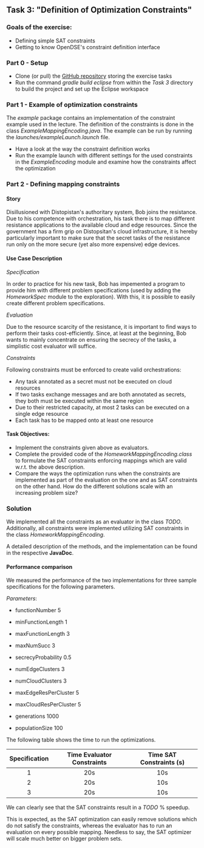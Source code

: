 


## Task 3: "Definition of Optimization Constraints"

### Goals of the exercise:

* Defining simple SAT constraints
* Getting to know OpenDSE's constraint definition interface

### Part 0 - Setup

* Clone (or pull) the [GitHub repository](https://github.com/uibk-dps-teaching/SchedulingApproachesDistributedSystems) storing the exercise tasks
* Run the command _gradle build eclipse_ from within the _Task 3_ directory to build the project and set up the Eclipse workspace

### Part 1 - Example of optimization constraints

The _example_ package contains an implementation of the constraint example used in the lecture. The definition of the constraints is done in the class _ExampleMappingEncoding.java_. The example can be run by running the _launches/exampleLaunch.launch_ file.

* Have a look at the way the constraint definition works
* Run the example launch with different settings for the used constraints in the _ExampleEncoding_ module and examine how the constraints affect the optimization
 
### Part 2 - Defining mapping constraints

#### Story

Disillusioned with Distopistan's authoritary system, Bob joins the resistance. Due to his competence with orchestration, his task there is to map different resistance applications to the available cloud and edge resources. Since the government has a firm grip on Distopsitan's cloud infrastructure, it is hereby particularly important to make sure that the secret tasks of the resistance run only on the more secure (yet also more expensive) edge devices. 

#### Use Case Description

*Specification*

In order to practice for his new task, Bob has impemented a program to provide him with different problem specifications (used by adding the _HomeworkSpec_ module to the exploration). With this, it is possible to easily create different problem specifications.

*Evaluation*

Due to the resource scarcity of the resistance, it is important to find ways to perform their tasks cost-efficiently. Since, at least at the beginning, Bob wants to mainly concentrate on ensuring the secrecy of the tasks, a simplistic cost evaluator will suffice.

*Constraints*

Following constraints must be enforced to create valid orchestrations:

* Any task annotated as a secret must not be executed on cloud resources
* If two tasks exchange messages and are both annotated as secrets, they both must be executed within the same region
* Due to their restricted capacity, at most 2 tasks can be executed on a single edge resource
* Each task has to be mapped onto at least one resource

#### Task Objectives:

- Implement the constraints given above as evaluators.
- Complete the provided code of the _HomeworkMappingEncoding.class_ to formulate the SAT constraints enforcing mappings which are valid w.r.t. the above description.
- Compare the ways the optimization runs when the constraints are implemented as part of the evaluation on the one and as SAT constraints on the other hand. How do the different solutions scale with an increasing problem size?


### Solution

We implemented all the constraints as an evaluator in the class _TODO_.
Additionally, all constraints were implemented utilizing SAT constraints in the class _HomeworkMappingEncoding_.

A detailed description of the methods, and the implementation can be found in the respective **JavaDoc**.

#### Performance comparison

We measured the performance of the two implementations for three sample specifications for the following parameters.

_Parameters_:
- functionNumber 5
- minFunctionLength 1
- maxFunctionLength 3
- maxNumSucc 3
- secrecyProbability 0.5
- numEdgeClusters 3
- numCloudClusters 3
- maxEdgeResPerCluster 5
- maxCloudResPerCluster 5


- generations 1000
- populationSize 100

The following table shows the time to run the optimizations.

| Specification | Time Evaluator Constraints | Time SAT Constraints (s) |
|:-------------:|:--------------------------:|:------------------------:|
|       1       |             20s            |            10s           |
|       2       |             20s            |            10s           |
|       3       |             20s            |            10s           |


We can clearly see that the SAT constraints result in a _TODO_ % speedup.

This is expected, as the SAT optimization can easily remove solutions which do not satisfy the constraints, whereas the evaluator has to run an evaluation on every possible mapping. Needless to say, the SAT optimizer will scale much better on bigger problem sets.